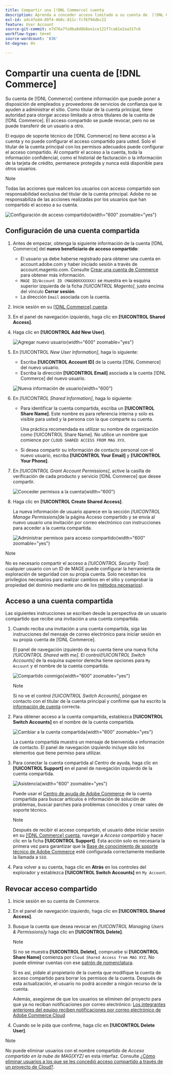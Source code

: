 ```yaml
---
title: Compartir una [!DNL Commerce] cuenta
description: Aprenda a conceder acceso limitado a su cuenta de  [!DNL Commerce] para otros titulares de la cuenta de [!DNL Commerce] .
exl-id: adc4fed4-89f4-4b0c-811c-fcf6f94dbc22
feature: User Account
source-git-commit: e7d76a7fa9ba8d8b8ee1ce122f7ca61e2aa317c6
workflow-type: tm+mt
source-wordcount: '836'
ht-degree: 0%

---
```


# Compartir una cuenta de [!DNL Commerce]

Su cuenta de [!DNL Commerce] contiene información que puede poner a disposición de empleados y proveedores de servicios de confianza que le ayuden a administrar el sitio. Como titular de la cuenta principal, tiene autoridad para otorgar acceso limitado a otros titulares de la cuenta de [!DNL Commerce]. El acceso compartido se puede revocar, pero no se puede transferir de un usuario a otro.

El equipo de soporte técnico de [!DNL Commerce] no tiene acceso a la cuenta y no puede configurar el acceso compartido para usted. Solo el titular de la cuenta principal con los permisos adecuados puede configurar el acceso compartido. Al compartir el acceso a la cuenta, toda la información confidencial, como el historial de facturación o la información de la tarjeta de crédito, permanece protegida y nunca está disponible para otros usuarios.

>[!NOTE]
>
>Todas las acciones que realicen los usuarios con acceso compartido son responsabilidad exclusiva del titular de la cuenta principal. Adobe no se responsabiliza de las acciones realizadas por los usuarios que han compartido el acceso a su cuenta.

![Configuración de acceso compartido](./assets/shared-access.png){width="600" zoomable="yes"}

## Configuración de una cuenta compartida

1. Antes de empezar, obtenga la siguiente información de la cuenta [!DNL Commerce] del **nuevo beneficiario de acceso compartido**:

   - El usuario ya debe haberse registrado para obtener una cuenta en account.adobe.com y haber iniciado sesión a través de account.magento.com. Consulte [Crear una cuenta de Commerce](https://experienceleague.adobe.com/en/docs/commerce-admin/start/commerce-account/commerce-account-create#create-a-commerce-account) para obtener más información.
   - `MAGE ID/Account ID (MAG00XXXXXXX)` se muestra en la esquina superior izquierda de la ficha _[!UICONTROL Magento]_, justo encima del vínculo **Cerrar sesión**.
   - La dirección `Email` asociada con la cuenta.

1. Inicie sesión en su [[!DNL Commerce] cuenta](commerce-account-create.md).

1. En el panel de navegación izquierdo, haga clic en **[!UICONTROL Shared Access]**.

1. Haga clic en **[!UICONTROL Add New User]**.

   ![Agregar nuevo usuario](./assets/shared-access-add.png){width="600" zoomable="yes"}

1. En [!UICONTROL _New User Information]_, haga lo siguiente:

   - Escriba **[!UICONTROL Account ID]** de la cuenta [!DNL Commerce] del nuevo usuario.
   - Escriba la dirección **[!UICONTROL Email]** asociada a la cuenta [!DNL Commerce] del nuevo usuario.

   ![Nueva información de usuario](./assets/shared-new-user.png){width="600"}

1. En _[!UICONTROL Shared Information]_, haga lo siguiente:

   - Para identificar la cuenta compartida, escriba un **[!UICONTROL Share Name]**. Este nombre es para referencia interna y solo es visible para usted y la persona con la que comparte su cuenta.

     Una práctica recomendada es utilizar su nombre de organización como [!UICONTROL Share Name]. No utilice un nombre que comience por `CLOUD SHARED ACCESS FROM MAG XYX`.
   - Si desea compartir su información de contacto personal con el nuevo usuario, escriba **[!UICONTROL Your Email]** y **[!UICONTROL Your Phone]**.

1. En _[!UICONTROL Grant Account Permissions]_, active la casilla de verificación de cada producto y servicio [!DNL Commerce] que desee compartir.

   ![Conceder permisos a la cuenta](./assets/shared-permissions.png){width="600"}

1. Haga clic en **[!UICONTROL Create Shared Access]**.

   La nueva información de usuario aparece en la sección _[!UICONTROL Manage Permissions]_&#x200B;de la página Acceso compartido y se envía al nuevo usuario una invitación por correo electrónico con instrucciones para acceder a la cuenta compartida.

   ![Administrar permisos para acceso compartido](./assets/shared-manage-permissions.png){width="600" zoomable="yes"}

>[!NOTE]
>
>No es necesario compartir el acceso a _[!UICONTROL Security Tool]_: cualquier usuario con un ID de MAGE puede configurar la herramienta de exploración de seguridad con su propia cuenta. Solo necesitan los privilegios necesarios para realizar cambios en el sitio y comprobar la propiedad del dominio mediante uno de los [métodos necesarios](https://experienceleague.adobe.com/en/docs/commerce-admin/systems/security/security-scan)).

## Acceso a una cuenta compartida

Las siguientes instrucciones se escriben desde la perspectiva de un usuario compartido que recibe una invitación a una cuenta compartida.

1. Cuando reciba una invitación a una cuenta compartida, siga las instrucciones del mensaje de correo electrónico para iniciar sesión en su propia cuenta de [!DNL Commerce].

   El panel de navegación izquierdo de su cuenta tiene una nueva ficha _[!UICONTROL Shared with me]_. El control&#x200B;_[!UICONTROL Switch Accounts]_ de la esquina superior derecha tiene opciones para `My Account` y el nombre de la cuenta compartida.

   ![Compartido conmigo](./assets/shared-with-me.png){width="600" zoomable="yes"}

   >[!NOTE]
   >
   >   Si no ve el control _[!UICONTROL Switch Accounts]_, póngase en contacto con el titular de la cuenta principal y confirme que ha escrito la [información de cuenta](#set-up-a-shared-account) correcta.


1. Para obtener acceso a la cuenta compartida, establezca **[!UICONTROL Switch Accounts]** en el nombre de la cuenta compartida.

   ![Cambiar a la cuenta compartida](./assets/shared-switch.png){width="600" zoomable="yes"}

   La cuenta compartida muestra un mensaje de bienvenida e información de contacto. El panel de navegación izquierdo incluye sólo los elementos que tiene permiso para utilizar.

1. Para conectar la cuenta compartida al Centro de ayuda, haga clic en **[!UICONTROL Support]** en el panel de navegación izquierdo de la cuenta compartida.

   ![Asistencia](./assets/shared-support.png){width="600" zoomable="yes"}

   Puede usar el [Centro de ayuda de Adobe Commerce](https://experienceleague.adobe.com/en/docs/commerce-knowledge-base/kb/overview) de la cuenta compartida para buscar artículos e información de solución de problemas, buscar parches para problemas conocidos y crear vales de soporte técnico.

   >[!NOTE]
   >
   >Después de recibir el acceso compartido, el usuario debe iniciar sesión en su [[!DNL Commerce] cuenta](https://account.magento.com/customer/account/login), navegar a _Acceso compartido_ y hacer clic en la ficha **[!UICONTROL Support]**. Esta acción solo es necesaria la primera vez para garantizar que la [Base de conocimiento de soporte técnico de Adobe Commerce](https://experienceleague.adobe.com/en/docs/commerce-knowledge-base/kb/overview) esté configurada correctamente mediante la llamada a `SSO`.

1. Para volver a su cuenta, haga clic en **Atrás** en los controles del explorador y establezca **[!UICONTROL Switch Accounts]** en `My Account`.

## Revocar acceso compartido

1. Inicie sesión en su cuenta de Commerce.

1. En el panel de navegación izquierdo, haga clic en **[!UICONTROL Shared Access]**.

1. Busque la cuenta que desea revocar en _[!UICONTROL Managing Users & Permissions]_&#x200B;y haga clic en **[!UICONTROL Delete]**.

   >[!NOTE]
   >
   > Si no se muestra **[!UICONTROL Delete]**, compruebe si **[!UICONTROL Share Name]** comienza por `Cloud Shared Access from MAG XYZ`. No puede eliminar cuentas con ese [patrón de nomenclatura](https://experienceleague.adobe.com/en/docs/commerce-knowledge-base/kb/help-center-guide/magento-help-center-user-guide#remove-cloud-shared-access-users).
   > 
   > Si es así, pídale al propietario de la cuenta que modifique la cuenta de acceso compartido para borrar los permisos de la cuenta. Después de esta actualización, el usuario no podrá acceder a ningún recurso de la cuenta.
   >
   > Además, asegúrese de que los usuarios se eliminen del proyecto para que ya no reciban notificaciones por correo electrónico: [Los integrantes anteriores del equipo reciben notificaciones por correo electrónico de Adobe Commerce Cloud](https://experienceleague.adobe.com/en/docs/commerce-knowledge-base/kb/troubleshooting/miscellaneous/former-teammembers-receive-cloud-notification-emails)


1. Cuando se le pida que confirme, haga clic en **[!UICONTROL Delete User]**.

>[!NOTE]
>
>No puede eliminar usuarios con el nombre compartido de _Acceso compartido en la nube de MAG[XYZ]_ en esta interfaz. Consulte [¿Cómo eliminar usuarios a los que se les concedió acceso compartido a través de un proyecto de Cloud?](https://experienceleague.adobe.com/en/docs/commerce-knowledge-base/kb/troubleshooting/miscellaneous/shared-access-troubleshooting).

